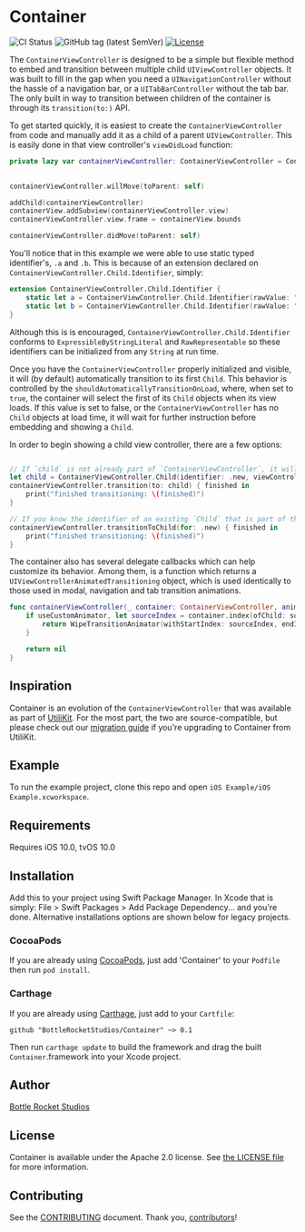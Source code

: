 # Container

![CI Status](https://github.com/BottleRocketStudios/iOS-Container/actions/workflows/main.yml/badge.svg)
![GitHub tag (latest SemVer)](https://img.shields.io/github/v/tag/bottlerocketstudios/iOS-Container)
[![License](https://img.shields.io/github/license/bottlerocketstudios/iOS-Container)](LICENSE)

The `ContainerViewController` is designed to be a simple but flexible method to embed and transition between multiple child `UIViewController` objects. It was built to fill in the gap when you need a `UINavigationController` without the hassle of a navigation bar, or a `UITabBarController` without the tab bar. The only built in way to transition between children of the container is through its `transition(to:)` API.

To get started quickly, it is easiest to create the `ContainerViewController` from code and manually add it as a child of a parent `UIViewController`. This is easily done in that view controller's `viewDidLoad` function:

``` swift
private lazy var containerViewController: ContainerViewController = ContainerViewController(children: [.init(identifier: .a, viewController: controllerA),
                                                                                                       .init(identifier: .b, viewController: controllerB)], delegate: self)

containerViewController.willMove(toParent: self)

addChild(containerViewController)
containerView.addSubview(containerViewController.view)
containerViewController.view.frame = containerView.bounds

containerViewController.didMove(toParent: self)
```

You'll notice that in this example we were able to use static typed identifier's, `.a` and `.b`. This is because of an extension declared on `ContainerViewController.Child.Identifier`, simply:

``` swift
extension ContainerViewController.Child.Identifier {
    static let a = ContainerViewController.Child.Identifier(rawValue: "A")
    static let b = ContainerViewController.Child.Identifier(rawValue: "B")
}
```

Although this is is encouraged, `ContainerViewController.Child.Identifier` conforms to `ExpressibleByStringLiteral` and `RawRepresentable` so these identifiers can be initialized from any `String` at run time.

Once you have the `ContainerViewController` properly initialized and visible, it will (by default) automatically transition to its first `Child`. This behavior is controlled by the `shouldAutomaticallyTransitionOnLoad`, where, when set to `true`, the container will select the first of its `Child` objects when its view loads. If this value is set to false, or the `ContainerViewController` has no `Child` objects at load time, it will wait for further instruction before embedding and showing a `Child`.

In order to begin showing a child view controller, there are a few options:

``` swift

// If `child` is not already part of `ContainerViewController`, it will be added before it is displayed
let child = ContainerViewController.Child(identifier: .new, viewController: someViewController)
containerViewController.transition(to: child) { finished in
    print("finished transitioning: \(finished)")
}

// If you know the identifier of an existing `Child` that is part of the container, you can alternatively request it:
containerViewController.transitionToChild(for: .new) { finished in
    print("finished transitioning: \(finished)")
}
```

The container also has several delegate callbacks which can help customize its behavior. Among them, is a function which returns a `UIViewControllerAnimatedTransitioning` object, which is used identically to those used in modal, navigation and tab transition animations.

``` swift
func containerViewController(_ container: ContainerViewController, animationControllerForTransitionFrom source: Child, to destination: Child) -> UIViewControllerAnimatedTransitioning? {
    if useCustomAnimator, let sourceIndex = container.index(ofChild: source.viewController), let destinationIndex = container.index(ofChild: destination.viewController) {
        return WipeTransitionAnimator(withStartIndex: sourceIndex, endIndex: destinationIndex)
    }

    return nil
}
```


## Inspiration

Container is an evolution of the `ContainerViewController` that was available as part of [UtiliKit](https://github.com/BottleRocketStudios/iOS-UtiliKit). For the most part, the two are source-compatible, but please check out our [migration guide](./Documentation/Migrations/Container%201.0%20Migration%20Guide.md) if you're upgrading to Container from UtiliKit.

## Example

To run the example project, clone this repo and open `iOS Example/iOS Example.xcworkspace`.

## Requirements

Requires iOS 10.0, tvOS 10.0


## Installation

Add this to your project using Swift Package Manager. In Xcode that is simply: File > Swift Packages > Add Package Dependency... and you're done. Alternative installations options are shown below for legacy projects.

### CocoaPods

If you are already using [CocoaPods](http://cocoapods.org), just add 'Container' to your `Podfile` then run `pod install`.

### Carthage

If you are already using [Carthage](https://github.com/Carthage/Carthage), just add to your `Cartfile`:

```ogdl
github "BottleRocketStudios/Container" ~> 0.1
```

Then run `carthage update` to build the framework and drag the built `Container`.framework into your Xcode project.


## Author

[Bottle Rocket Studios](https://www.bottlerocketstudios.com/)


## License

Container is available under the Apache 2.0 license. See [the LICENSE file](LICENSE) for more information.


## Contributing

See the [CONTRIBUTING] document. Thank you, [contributors]!

[CONTRIBUTING]: CONTRIBUTING.md
[contributors]: https://github.com/BottleRocketStudios/iOS-Container/graphs/contributors
